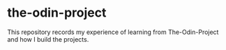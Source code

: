 # the-odin-project
This repository records my experience of learning from The-Odin-Project and how I build the projects.
